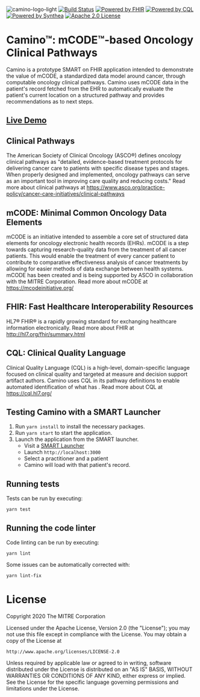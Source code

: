 ![camino-logo-light](https://user-images.githubusercontent.com/13512036/73880187-ec17d580-482b-11ea-9b4f-e5f15a492fad.png)
[![Build Status](https://travis-ci.org/mcode/pathways.svg?branch=master)](https://travis-ci.org/mcode/pathways)
[![Powered by FHIR](https://img.shields.io/badge/powered%20by-fhir-orange.svg)](http://hl7.org/fhir/modules.html)
[![Powered by CQL](https://img.shields.io/badge/powered%20by-cql-brightgreen.svg)](https://cql.hl7.org/)
[![Powered by Synthea](https://img.shields.io/badge/powered%20by-synthea-informational.svg)](https://github.com/synthetichealth/synthea)
[![Apache 2.0 License](https://img.shields.io/badge/License-Apache%202.0-blue.svg)](https://www.apache.org/licenses/LICENSE-2.0.txt)

# Camino™: mCODE™-based Oncology Clinical Pathways
Camino is a prototype SMART on FHIR application intended to demonstrate the value of mCODE, a standardized data model around cancer, through computable oncology clinical pathways. Camino uses mCODE data in the patient's record fetched from the EHR to automatically evaluate the patient's current location on a structured pathway and provides recommendations as to next steps.

## [Live Demo](https://mcode.github.io/pathways/#/demo)

## Clinical Pathways
The American Society of Clinical Oncology (ASCO®) defines oncology clinical pathways as "detailed, evidence-based treatment protocols for delivering cancer care to patients with specific disease types and stages. When properly designed and implemented, oncology pathways can serve as an important tool in improving care quality and reducing costs." Read more about clinical pathways at https://www.asco.org/practice-policy/cancer-care-initiatives/clinical-pathways

## mCODE: Minimal Common Oncology Data Elements
mCODE is an initiative intended to assemble a core set of structured data elements for oncology electronic health records (EHRs). mCODE is a step towards capturing research-quality data from the treatment of all cancer patients. This would enable the treatment of every cancer patient to contribute to comparative effectiveness analysis of cancer treatments by allowing for easier methods of data exchange between health systems. mCODE has been created and is being supported by ASCO in collaboration with the MITRE Corporation. Read more about mCODE at https://mcodeinitiative.org/

## FHIR: Fast Healthcare Interoperability Resources
HL7® FHIR® is a rapidly growing standard for exchanging healthcare information electronically. Read more about FHIR at http://hl7.org/fhir/summary.html

## CQL: Clinical Quality Language
Clinical Quality Language (CQL) is a high-level, domain-specific language focused on clinical quality and targeted at measure and decision support artifact authors. Camino uses CQL in its pathway definitions to enable automated identification of what has . Read more about CQL at https://cql.hl7.org/

## Testing Camino with a SMART Launcher

1. Run `yarn install` to install the necessary packages.
2. Run `yarn start` to start the application.
3. Launch the application from the SMART launcher.
    - Visit a [SMART Launcher](http://launch.smarthealthit.org)
    - Launch `http://localhost:3000`
    - Select a practitioner and a patient
    - Camino will load with that patient's record.

## Running tests
Tests can be run by executing:
```shell script
yarn test
```

## Running the code linter
Code linting can be run by executing:

```shell script
yarn lint
```

Some issues can be automatically corrected with:

```shell script
yarn lint-fix
```


# License
Copyright 2020 The MITRE Corporation

Licensed under the Apache License, Version 2.0 (the "License");
you may not use this file except in compliance with the License.
You may obtain a copy of the License at

    http://www.apache.org/licenses/LICENSE-2.0

Unless required by applicable law or agreed to in writing, software
distributed under the License is distributed on an "AS IS" BASIS,
WITHOUT WARRANTIES OR CONDITIONS OF ANY KIND, either express or implied.
See the License for the specific language governing permissions and
limitations under the License.
